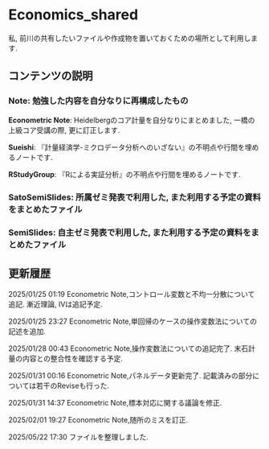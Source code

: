 # **Economics_shared**

私, 前川の共有したいファイルや作成物を置いておくための場所として利用します.

## **コンテンツの説明**


### **Note**: 勉強した内容を自分なりに再構成したもの

**Econometric Note**: Heidelbergのコア計量を自分なりにまとめました, 一橋の上級コア受講の際, 更に訂正します.

**Sueishi**: 『計量経済学-ミクロデータ分析へのいざない』の不明点や行間を埋めるノートです.

**RStudyGroup**: 『Rによる実証分析』の不明点や行間を埋めるノートです.

### **SatoSemiSlides**: 所属ゼミ発表で利用した, また利用する予定の資料をまとめたファイル

### **SemiSlides**: 自主ゼミ発表で利用した, また利用する予定の資料をまとめたファイル


## **更新履歴**

2025/01/25 01:19 Econometric Note,コントロール変数と不均一分散について追記. 漸近理論, IVは追記予定.

2025/01/25 23:27 Econometric Note,単回帰のケースの操作変数法についての記述を追加.

2025/01/28 00:43 Econometric Note,操作変数法についての追記完了. 末石計量の内容との整合性を確認する予定.

2025/01/31 00:16 Econometric Note,パネルデータ更新完了. 記載済みの部分については若干のReviseも行った.

2025/01/31 14:37 Econometric Note,標本対応に関する議論を修正.

2025/02/01 19:27 Econometric Note,随所のミスを訂正.

2025/05/22 17:30 ファイルを整理しました.
